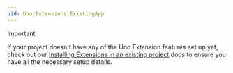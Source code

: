 ```yaml
---
uid: Uno.Extensions.ExistingApp
---
```


<!-- markdownlint-disable MD041 -->

> [!IMPORTANT]
> If your project doesn't have any of the Uno.Extension features set up yet, check out our [Installing Extensions in an existing project](xref:Uno.Extensions.HowToGettingStarted#installing-extensions-in-an-existing-project) docs to ensure you have all the necessary setup details.
